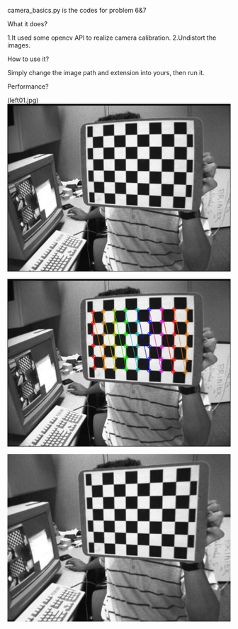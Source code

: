 camera_basics.py is the codes for problem 6&7

What it does?
  
1.It used some opencv API to realize camera calibration. 
2.Undistort the images.

How to use it?

Simply change the image path and extension into yours, then run it.
  
Performance?

(left01.jpg)
  ![source image](https://github.com/QinghuiXing/stereo/blob/master/camera_basics/src_gray.jpg)
  

  ![2d_points_detected](https://github.com/QinghuiXing/stereo/blob/master/camera_basics/2d_points_detected.jpg)
  

  ![undistorted](https://github.com/QinghuiXing/stereo/blob/master/camera_basics/undistorted.jpg)
